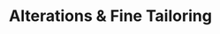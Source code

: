 ---
title: "Alterations & Fine Tailoring"
url: /oconomowoc/alterations-and-fine-tailoring/
shop: tailor
---